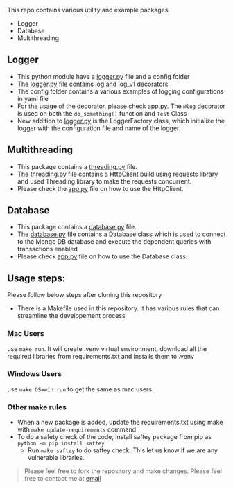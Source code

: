 This repo contains various utility and example packages

- Logger
- Database
- Multithreading

## Logger

- This python module have a [logger.py](logger/logger.py) file and a config folder
- The [logger.py](logger/logger.py) file contains log and log_v1 decorators
- The config folder contains a various examples of logging configurations in yaml file
- For the usage of the decorator, please check [app.py](app.py). The `@log` decorator is used on both
  the `do_something()` function and `Test` Class
- New addition to [logger.py](logger/logger.py) is the LoggerFactory class, which initialize the logger with the
  configuration file and name of the logger.

## Multithreading

- This package contains a [threading.py](threading/threading.py) file.
- The [threading.py](threading/threading.py) file contains a HttpClient build using requests library and used Threading
  library to make the requests concurrent.
- Please check the [app.py](app.py) file on how to use the HttpClient.

## Database

- This package contains a [database.py](database/database.py) file.
- The [database.py](database/database.py) file contains a Database class which is used to connect to the Mongo DB
  database and execute the dependent queries with transactions enabled
- Please check [app.py](app.py) file on how to use the Database class.


## Usage steps:

Please follow below steps after cloning this repository

- There is a Makefile used in this repository. It has various rules that can streamline the developement process

### Mac Users

use `make run`. It will create .venv virtual environment, download all the required libraries from requirements.txt and installs them to .venv

### Windows Users

use  `make OS=win run` to get the same as mac users

### Other make rules

- When a new package is added, update the requirements.txt using make with `make update-requirements` command
- To do a safety check of the code, install saftey package from pip as `python -m pip install saftey`
  - Run `make saftey` to do saftey check. This let us know if we are any vulnerable libraries.


> Please feel free to fork the repository and make changes. Please feel free to contact me at [email](mailto:bhavanichandra9@gmail.com)


